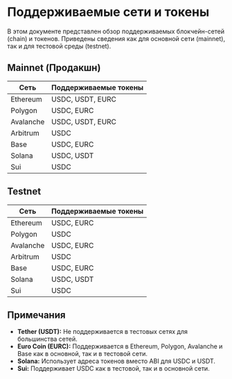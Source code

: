 # Поддерживаемые сети и токены

В этом документе представлен обзор поддерживаемых блокчейн-сетей (chain) и токенов. Приведены сведения как для основной сети (mainnet), так и для тестовой среды (testnet).

## Mainnet (Продакшн)

| Сеть      | Поддерживаемые токены |
| --------- | --------------------- |
| Ethereum  | USDC, USDT, EURC      |
| Polygon   | USDC, EURC            |
| Avalanche | USDC, USDT, EURC      |
| Arbitrum  | USDC                  |
| Base      | USDC, EURC            |
| Solana    | USDC, USDT            |
| Sui       | USDC                  |

## Testnet

| Сеть      | Поддерживаемые токены |
| --------- | --------------------- |
| Ethereum  | USDC, EURC            |
| Polygon   | USDC                  |
| Avalanche | USDC, EURC            |
| Arbitrum  | USDC                  |
| Base      | USDC, EURC            |
| Solana    | USDC, USDT            |
| Sui       | USDC                  |

## Примечания

- **Tether (USDT):** Не поддерживается в тестовых сетях для большинства сетей.
- **Euro Coin (EURC):** Поддерживается в Ethereum, Polygon, Avalanche и Base как в основной, так и в тестовой сети.
- **Solana:** Использует адреса токенов вместо ABI для USDC и USDT.
- **Sui:** Поддерживает USDC как в тестовой, так и в основной сети.
